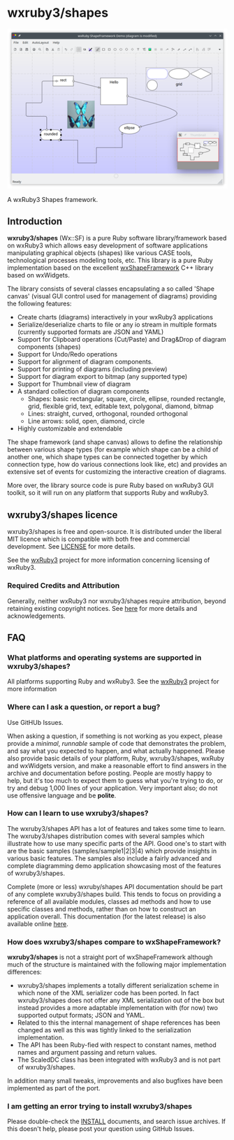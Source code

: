 # wxruby3/shapes

![wxruby3/shapes demo](assets/screenshot.png)

A wxRuby3 Shapes framework.

## Introduction

**wxruby3/shapes** (Wx::SF) is a pure Ruby software library/framework based on wxRuby3 which allows
easy development of software applications manipulating graphical objects (shapes) like various CASE 
tools, technological processes modeling tools, etc. This library is a pure Ruby implementation based
on the excellent [wxShapeFramework](https://sourceforge.net/projects/wxsf/) C++ library based on 
wxWidgets.

The library consists of several classes encapsulating a so called 'Shape canvas' (visual
GUI control used for management of diagrams) providing the following features:

- Create charts (diagrams) interactively in your wxRuby3 applications
- Serialize/deserialize charts to file or any io stream in multiple formats (currently supported formats are JSON and YAML)
- Support for Clipboard operations (Cut/Paste) and Drag&Drop of diagram components (shapes)
- Support for Undo/Redo operations
- Support for alignment of diagram components.
- Support for printing of diagrams (including preview)
- Support for diagram export to bitmap (any supported type)
- Support for Thumbnail view of diagram
- A standard collection of diagram components
  - Shapes: basic rectangular, square, circle, ellipse, rounded rectangle, grid, flexible grid, text, editable text, polygonal, diamond, bitmap
  - Lines: straight, curved, orthogonal, rounded orthogonal
  - Line arrows: solid, open, diamond, circle
- Highly customizable and extendable

The shape framework (and shape canvas) allows to define the relationship between various
shape types (for example which shape can be a child of another one, which shape types
can be connected together by which connection type, how do various connections look
like, etc) and provides an extensive set of events for customizing the interactive creation 
of diagrams.

More over, the library source code is pure Ruby based on wxRuby3 GUI toolkit, so it will
run on any platform that supports Ruby and wxRuby3.

## wxruby3/shapes licence

wxruby3/shapes is free and open-source. It is distributed under the liberal
MIT licence which is compatible with both free and commercial development.
See [LICENSE](LICENSE) for more details.

See the [wxRuby3](https://github.com/mcorino/wxRuby3) project for more information
concerning licensing of wxRuby3.

### Required Credits and Attribution

Generally, neither wxRuby3 nor wxruby3/shapes require attribution, beyond
retaining existing copyright notices. 
See [here](CREDITS.md) for more details and acknowledgements.

## FAQ

### What platforms and operating systems are supported in wxruby3/shapes?

All platforms supporting Ruby and wxRuby3. See the [wxRuby3](https://github.com/mcorino/wxRuby3) 
project for more information 

### Where can I ask a question, or report a bug?

Use GitHUb Issues.

When asking a question, if something is not working as you expect,
please provide a *minimal*, *runnable* sample of code that demonstrates
the problem, and say what you expected to happen, and what actually
happened. Please also provide basic details of your platform, Ruby,
wxruby3/shapes, wxRuby and wxWidgets version, and make a reasonable effort 
to find answers in the archive and documentation before posting. People are mostly happy
to help, but it's too much to expect them to guess what you're trying to
do, or try and debug 1,000 lines of your application.
Very important also; do not use offensive language and be **polite**.

### How can I learn to use wxruby3/shapes?

The wxruby3/shapes API has a lot of features and takes some time to learn. 
The wxruby3/shapes distribution comes with several samples which illustrate how 
to use many specific parts of the API. Good one's to start with are the
basic samples (samples/sample1|2|3|4) which provide insights in various basic 
features. The samples also include a fairly advanced and complete diagramming
demo application showcasing most of the features of wxruby3/shapes.

Complete (more or less) wxruby/shapes API documentation should be part of any
complete wxruby3/shapes build. This tends to focus on providing a reference
of all available modules, classes ad methods and how to use specific
classes and methods, rather than on how to construct an application
overall.
This documentation (for the latest release) is also available online
[here](https://mcorino.github.io/wxRuby3-shapes/file.00_starting.html).

### How does wxruby3/shapes compare to wxShapeFramework?

**wxruby3/shapes** is not a straight port of wxShapeFramework although much of the structure is maintained 
with the following major implementation differences:

- wxruby3/shapes implements a totally different serialization scheme in which none of the XML serializer 
code has been ported. In fact wxruby3/shapes does not offer any XML serialization out of the box but instead 
provides a more adaptable implementation with (for now) two supported output formats; JSON and YAML.
- Related to this the internal management of shape references has been changed as well as this was tightly 
linked to the serialization implementation.
- The API has been Ruby-fied with respect to constant names, method names and argument passing and return
values.
- The ScaledDC class has been integrated with wxRuby3 and is not part of wxruby3/shapes.

In addition many small tweaks, improvements and also bugfixes have been implemented as part of the port. 

### I am getting an error trying to install wxruby3/shapes

Please double-check the [INSTALL](INSTALL.md) documents, and search issue archives. If
this doesn't help, please post your question using GitHub Issues.
